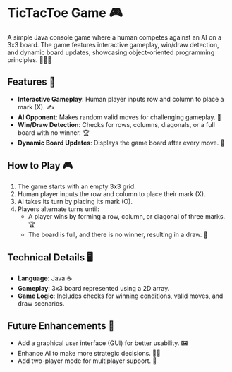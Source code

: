 # TicTacToe Game 🎮

A simple Java console game where a human competes against an AI on a 3x3 board. The game features interactive gameplay, win/draw detection, and dynamic board updates, showcasing object-oriented programming principles. 🤖🤝👾

## Features 🌟
- **Interactive Gameplay**: Human player inputs row and column to place a mark (X). ✍️  
- **AI Opponent**: Makes random valid moves for challenging gameplay. 🤖  
- **Win/Draw Detection**: Checks for rows, columns, diagonals, or a full board with no winner. 🏆  
- **Dynamic Board Updates**: Displays the game board after every move. 🔄  

## How to Play 🎮  
1. The game starts with an empty 3x3 grid.  
2. Human player inputs the row and column to place their mark (X).  
3. AI takes its turn by placing its mark (O).  
4. Players alternate turns until:
   - A player wins by forming a row, column, or diagonal of three marks. 🏆  
   - The board is full, and there is no winner, resulting in a draw. 🤝  

## Technical Details 🖥️  
- **Language**: Java ☕  
- **Gameplay**: 3x3 board represented using a 2D array.  
- **Game Logic**: Includes checks for winning conditions, valid moves, and draw scenarios.  

## Future Enhancements 🚀  
- Add a graphical user interface (GUI) for better usability. 🖼️  
- Enhance AI to make more strategic decisions. 🤖🧠  
- Add two-player mode for multiplayer support. 👥  
